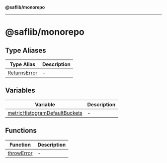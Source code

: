 **@saflib/monorepo**

***

# @saflib/monorepo

## Type Aliases

| Type Alias | Description |
| ------ | ------ |
| [ReturnsError](type-aliases/ReturnsError.md) | - |

## Variables

| Variable | Description |
| ------ | ------ |
| [metricHistogramDefaultBuckets](variables/metricHistogramDefaultBuckets.md) | - |

## Functions

| Function | Description |
| ------ | ------ |
| [throwError](functions/throwError.md) | - |
